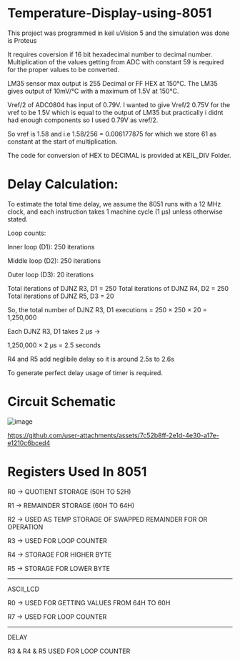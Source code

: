 # Temperature-Display-using-8051

 This project was programmed in keil uVision 5 and the simulation was done is Proteus

 It requires coversion if 16 bit hexadecimal number to decimal number. Multiplication of the values getting from ADC with constant 59 is required for the proper values to be converted.

 LM35 sensor max output is 255 Decimal or FF HEX at 150°C. The LM35 gives output of 10mV/°C with a maximum of 1.5V at 150°C.
 
 Vref/2 of ADC0804 has input of 0.79V. I wanted to give Vref/2 0.75V for the vref to be 1.5V which is equal to the output of LM35 but practically i didnt had enough components so I used 0.79V as vref/2.
 
 So vref is 1.58 and i.e 1.58/256 = 0.006177875 for which we store 61 as constant at the start of multiplication.
 
 The code for conversion of HEX to DECIMAL is provided at KEIL_DIV Folder.

# Delay Calculation:

To estimate the total time delay, we assume the 8051 runs with a 12 MHz clock, and each instruction takes 1 machine cycle (1 µs) unless otherwise stated.

   Loop counts:

   Inner loop (D1): 250 iterations

   Middle loop (D2): 250 iterations

   Outer loop (D3): 20 iterations

Total iterations of DJNZ R3, D1 = 250
Total iterations of DJNZ R4, D2 = 250
Total iterations of DJNZ R5, D3 = 20

So, the total number of DJNZ R3, D1 executions = 250 × 250 × 20 = 1,250,000

Each DJNZ R3, D1 takes 2 µs →

1,250,000 × 2 µs = 2.5 seconds

R4 and R5 add neglibile delay so it is around 2.5s to 2.6s

To generate perfect delay usage of timer is required.

# Circuit Schematic

 ![image](https://github.com/user-attachments/assets/8714311c-b4a4-4a83-b304-25cd86ac6d96)

 

https://github.com/user-attachments/assets/7c52b8ff-2e1d-4e30-a17e-e1210c6bced4




# Registers Used In 8051

R0 -> QUOTIENT STORAGE (50H TO 52H)

R1 -> REMAINDER STORAGE (60H TO 64H)

R2 -> USED AS TEMP STORAGE OF SWAPPED REMAINDER FOR OR OPERATION

R3 -> USED FOR LOOP COUNTER

R4 -> STORAGE FOR HIGHER BYTE

R5 -> STORAGE FOR LOWER BYTE

---

ASCII_LCD 

R0 -> USED FOR GETTING VALUES FROM 64H TO 60H 

R7 -> USED FOR LOOP COUNTER

---

DELAY 

R3 & R4 & R5 USED FOR LOOP COUNTER 

